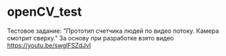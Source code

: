 # openCV_test
Тестовое задание: "Прототип счетчика людей по видео потоку. Камера смотрит сверху."
За основу при разработке взято видео https://youtu.be/swglFSZdJvI
